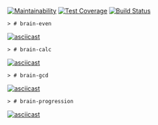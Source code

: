 [![Maintainability](https://api.codeclimate.com/v1/badges/d37a95bbac3ade96371f/maintainability)](https://codeclimate.com/github/zhd4nov/frontend-project-lvl1/maintainability)
[![Test Coverage](https://api.codeclimate.com/v1/badges/d37a95bbac3ade96371f/test_coverage)](https://codeclimate.com/github/zhd4nov/frontend-project-lvl1/test_coverage)
[![Build Status](https://travis-ci.org/zhd4nov/frontend-project-lvl1.svg?branch=master)](https://travis-ci.org/zhd4nov/frontend-project-lvl1)

```
> # brain-even
```
[![asciicast](https://asciinema.org/a/yIjb5Uf5UfznI1KHERQjtOp9t.svg)](https://asciinema.org/a/yIjb5Uf5UfznI1KHERQjtOp9t)

```
> # brain-calc
```
[![asciicast](https://asciinema.org/a/wOrYWB9YxlXIU0b272ZswzyMp.svg)](https://asciinema.org/a/wOrYWB9YxlXIU0b272ZswzyMp)

```
> # brain-gcd
```
[![asciicast](https://asciinema.org/a/EpOJ4lDolSsnixBiTepxezdG2.svg)](https://asciinema.org/a/EpOJ4lDolSsnixBiTepxezdG2)

```
> # brain-progression
```
[![asciicast](https://asciinema.org/a/8KwLkB8KIMjZ1tE6JwBSoooe3.svg)](https://asciinema.org/a/8KwLkB8KIMjZ1tE6JwBSoooe3)
